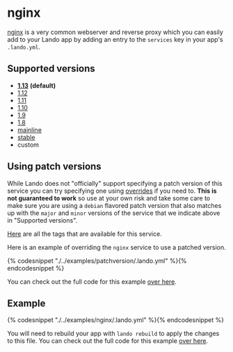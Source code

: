 nginx
=====

[nginx](https://www.nginx.com/resources/wiki/) is a very common webserver and reverse proxy which you can easily add to your Lando app by adding an entry to the `services` key in your app's `.lando.yml`.

Supported versions
------------------

*   **[1.13](https://hub.docker.com/r/_/nginx/)** **(default)**
*   [1.12](https://hub.docker.com/r/_/nginx/)
*   [1.11](https://hub.docker.com/r/_/nginx/)
*   [1.10](https://hub.docker.com/r/_/nginx/)
*   [1.9](https://hub.docker.com/r/_/nginx/)
*   [1.8](https://hub.docker.com/r/_/nginx/)
*   [mainline](https://hub.docker.com/r/_/nginx/)
*   [stable](https://hub.docker.com/r/_/nginx/)
*   custom

Using patch versions
--------------------

While Lando does not "officially" support specifying a patch version of this service you can try specifying one using [overrides](https://docs.devwithlando.io/config/advanced.html#overriding-with-docker-compose) if you need to. **This is not guaranteed to work** so use at your own risk and take some care to make sure you are using a `debian` flavored patch version that also matches up with the `major` and `minor` versions of the service that we indicate above in "Supported versions".

[Here](https://hub.docker.com/r/library/nginx/tags/) are all the tags that are available for this service.

Here is an example of overriding the `nginx` service to use a patched version.

{% codesnippet "./../examples/patchversion/.lando.yml" %}{% endcodesnippet %}

You can check out the full code for this example [over here](https://github.com/lando/lando/tree/master/examples/patchversion).

Example
-------

{% codesnippet "./../examples/nginx/.lando.yml" %}{% endcodesnippet %}

You will need to rebuild your app with `lando rebuild` to apply the changes to this file. You can check out the full code for this example [over here](https://github.com/lando/lando/tree/master/examples/nginx).

